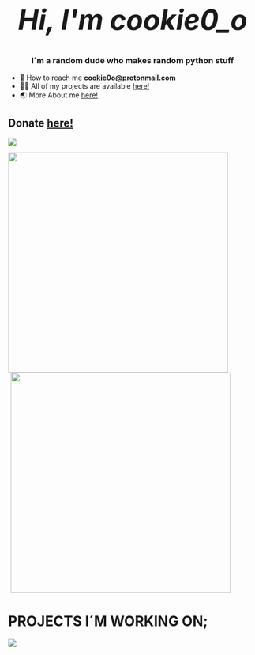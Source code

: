  # _<h1 align="center">Hi, I'm cookie0_o</h1>_
<h3 align="center">I´m a random dude who makes random python stuff</h3>

- 📧 How to reach me **cookie0o@protonmail.com**
- 👨‍💻 All of my projects are available [here!](https://github.com/cookie0o?tab=repositories)   
- 🌏 More About me [here!](https://cookie0o.github.io/personal-website/)  

## **Donate** [**here!**](.github/FUNDING.md)   

<p align="left"> <img src="https://komarev.com/ghpvc/?username=cookie0o&label=Profile%20views&color=ff69b4&style=flat"/> </p>
<div style="margin: 0 auto; display: inline">
    <img style="left: 0; width: 445px;" 
     href="cookie0_o" target="_blank" rel="noreferrer" src="https://github-readme-stats.vercel.app/api?username=cookie0o&show_icons=true&theme=radical"/>
    <img style="margin-left: 5px; margin-bottom: 2px; width: 445px;" 
     src="https://card.yuy1n.io/card/76561198870659737/radical,en,badge,badges,games,screenshots"/>
</div>

# **PROJECTS I´M WORKING ON;**   
![](https://hit.yhype.me/github/profile?user_id=81589649)   

